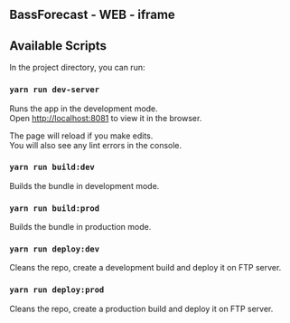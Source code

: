 ## BassForecast - WEB - iframe

## Available Scripts

In the project directory, you can run:

### `yarn run dev-server`

Runs the app in the development mode.<br>
Open [http://localhost:8081](http://localhost:8081) to view it in the browser.

The page will reload if you make edits.<br>
You will also see any lint errors in the console.

### `yarn run build:dev`

Builds the bundle in development mode.

### `yarn run build:prod`

Builds the bundle in production mode.

### `yarn run deploy:dev`

Cleans the repo, create a development build and deploy it on FTP server.

### `yarn run deploy:prod`

Cleans the repo, create a production build and deploy it on FTP server.
